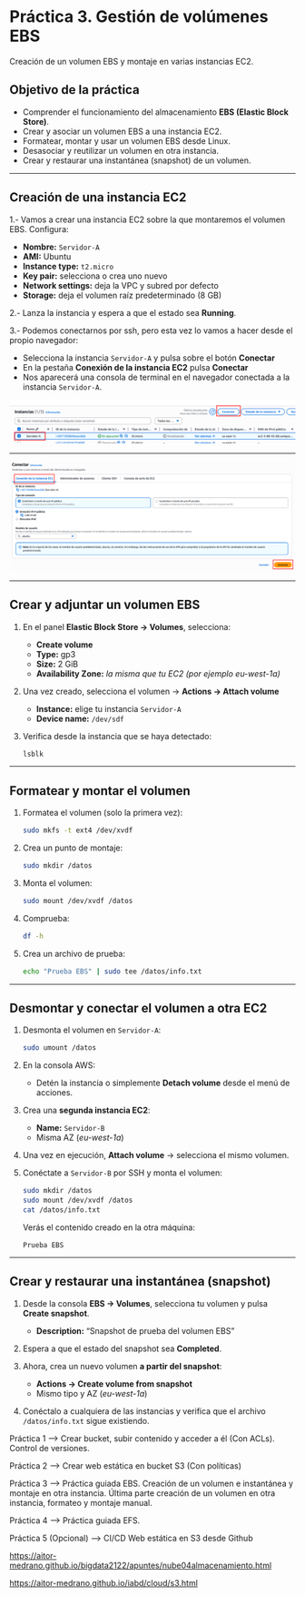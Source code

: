 # Práctica 3. Gestión de volúmenes EBS

Creación de un volumen EBS y montaje en varias instancias EC2.

## Objetivo de la práctica

* Comprender el funcionamiento del almacenamiento **EBS (Elastic Block Store)**.
* Crear y asociar un volumen EBS a una instancia EC2.
* Formatear, montar y usar un volumen EBS desde Linux.
* Desasociar y reutilizar un volumen en otra instancia.
* Crear y restaurar una instantánea (snapshot) de un volumen.


---

## Creación de una instancia EC2

1.- Vamos a crear una instancia EC2 sobre la que montaremos el volumen EBS. Configura:

* **Nombre:** `Servidor-A`
* **AMI:** Ubuntu
* **Instance type:** `t2.micro`
* **Key pair:** selecciona o crea uno nuevo
* **Network settings:** deja la VPC y subred por defecto
* **Storage:** deja el volumen raíz predeterminado (8 GB)

2.- Lanza la instancia y espera a que el estado sea **Running**.

3.- Podemos conectarnos por ssh, pero esta vez lo vamos a hacer desde el propio navegador:

- Selecciona la instancia `Servidor-A` y pulsa sobre el botón **Conectar**
- En la pestaña **Conexión de la instancia EC2** pulsa **Conectar**
- Nos aparecerá una consola de terminal en el navegador conectada a la instancia `Servidor-A`.

<img src="../images/ud04/practica3/ebs01.png">

---

<img src="../images/ud04/practica3/ebs02.png">


---

## Crear y adjuntar un volumen EBS

1. En el panel **Elastic Block Store → Volumes**, selecciona:

   * **Create volume**
   * **Type:** gp3
   * **Size:** 2 GiB
   * **Availability Zone:** *la misma que tu EC2 (por ejemplo eu-west-1a)*
2. Una vez creado, selecciona el volumen → **Actions → Attach volume**

   * **Instance:** elige tu instancia `Servidor-A`
   * **Device name:** `/dev/sdf`
3. Verifica desde la instancia que se haya detectado:

   ```bash
   lsblk
   ```

---

## Formatear y montar el volumen

1. Formatea el volumen (solo la primera vez):

   ```bash
   sudo mkfs -t ext4 /dev/xvdf
   ```
2. Crea un punto de montaje:

   ```bash
   sudo mkdir /datos
   ```
3. Monta el volumen:

   ```bash
   sudo mount /dev/xvdf /datos
   ```
4. Comprueba:

   ```bash
   df -h
   ```
5. Crea un archivo de prueba:

   ```bash
   echo "Prueba EBS" | sudo tee /datos/info.txt
   ```

---

## Desmontar y conectar el volumen a otra EC2

1. Desmonta el volumen en `Servidor-A`:

   ```bash
   sudo umount /datos
   ```
2. En la consola AWS:

   * Detén la instancia o simplemente **Detach volume** desde el menú de acciones.
3. Crea una **segunda instancia EC2**:

   * **Name:** `Servidor-B`
   * Misma AZ (*eu-west-1a*)
4. Una vez en ejecución, **Attach volume** → selecciona el mismo volumen.
5. Conéctate a `Servidor-B` por SSH y monta el volumen:

   ```bash
   sudo mkdir /datos
   sudo mount /dev/xvdf /datos
   cat /datos/info.txt
   ```

   Verás el contenido creado en la otra máquina:

   ```
   Prueba EBS
   ```

---

## Crear y restaurar una instantánea (snapshot)

1. Desde la consola **EBS → Volumes**, selecciona tu volumen y pulsa **Create snapshot**.

   * **Description:** “Snapshot de prueba del volumen EBS”
2. Espera a que el estado del snapshot sea **Completed**.
3. Ahora, crea un nuevo volumen **a partir del snapshot**:

   * **Actions → Create volume from snapshot**
   * Mismo tipo y AZ (*eu-west-1a*)
4. Conéctalo a cualquiera de las instancias y verifica que el archivo `/datos/info.txt` sigue existiendo.



Práctica 1 --> Crear bucket, subir contenido y acceder a él (Con ACLs). Control de versiones.

Práctica 2 --> Crear web estática en bucket S3 (Con políticas)

Práctica 3 --> Práctica guiada EBS. Creación de un volumen e instantánea y montaje en otra instancia. Última parte creación de un volumen en otra instancia, formateo y montaje manual.

Práctica 4 --> Práctica guiada EFS.

Práctica 5 (Opcional) --> CI/CD Web estática en S3 desde Github

https://aitor-medrano.github.io/bigdata2122/apuntes/nube04almacenamiento.html

https://aitor-medrano.github.io/iabd/cloud/s3.html
